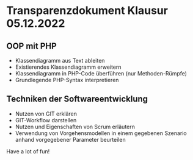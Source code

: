 # Transparenzdokument Klausur 05.12.2022


## OOP mit PHP

- Klassendiagramm aus Text ableiten
- Existierendes Klassendiagramm erweitern
- Klassendiagramm in PHP-Code überführen (nur Methoden-Rümpfe)
- Grundlegende PHP-Syntax interpretieren

## Techniken der Softwareentwicklung

- Nutzen von GIT erklären
- GIT-Workflow darstellen
- Nutzen und Eigenschaften von Scrum erläutern
- Verwendung von Vorgehensmodellen in einem gegebenen Szenario anhand vorgegebener Parameter beurteilen

Have a lot of fun!